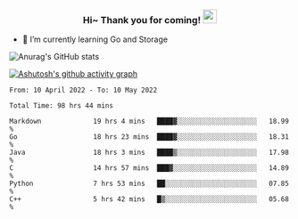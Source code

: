 <h3 align="center">
    Hi~ Thank you for coming!
    <img src="https://media.giphy.com/media/hvRJCLFzcasrR4ia7z/giphy.gif" width="25px">
</h3>

<!--
**pineapple-man/pineapple-man** is a ✨ _special_ ✨ repository because its `README.md` (this file) appears on your GitHub profile.

Here are some ideas to get you started:
- 🔭 I’m currently working on ...
- 🤔 I’m looking for help with ...
- 💬 Ask me about ...
- 📫 How to reach me: ...
- 😄 Pronouns: ...
- ⚡ Fun fact: 
- 👯 I’m looking to collaborate on kubernetes
-->
- 🌱 I’m currently learning Go and Storage


![Anurag's GitHub stats](https://github-readme-stats.vercel.app/api?username=pineapple-man&show_icons=true&theme=radical)


[![Ashutosh's github activity graph](https://activity-graph.herokuapp.com/graph?username=pineapple-man&bg_color=fffff0&color=708090&line=24292e&point=24292e&area=true&hide_border=true)](https://github.com/ashutosh00710/github-readme-activity-graph)

<!--START_SECTION:waka-->

```text
From: 10 April 2022 - To: 10 May 2022

Total Time: 98 hrs 44 mins

Markdown             19 hrs 4 mins   ████▓░░░░░░░░░░░░░░░░░░░░   18.99 %
Go                   18 hrs 23 mins  ████▓░░░░░░░░░░░░░░░░░░░░   18.31 %
Java                 18 hrs 3 mins   ████▒░░░░░░░░░░░░░░░░░░░░   17.98 %
C                    14 hrs 57 mins  ███▓░░░░░░░░░░░░░░░░░░░░░   14.89 %
Python               7 hrs 53 mins   ██░░░░░░░░░░░░░░░░░░░░░░░   07.85 %
C++                  5 hrs 42 mins   █▒░░░░░░░░░░░░░░░░░░░░░░░   05.68 %
```

<!--END_SECTION:waka-->
